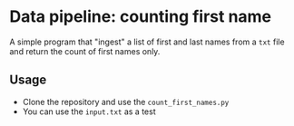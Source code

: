 # Data pipeline: counting first name

A simple program that "ingest" a list of first and last names from a `txt` file and return the count of first names only.



## Usage

- Clone the repository and use the `count_first_names.py`
- You can use the `input.txt` as a test